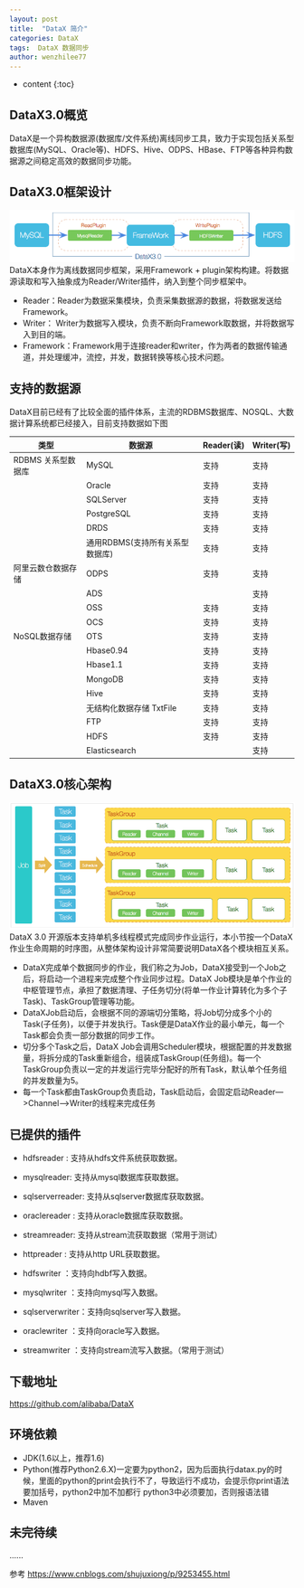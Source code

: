 ```yaml
---
layout: post
title:  "DataX 简介"
categories: DataX
tags:  DataX 数据同步  
author: wenzhilee77
---
```


* content
{:toc}

## DataX3.0概览
DataX是一个异构数据源(数据库/文件系统)离线同步工具，致力于实现包括关系型数据库(MySQL、Oracle等)、HDFS、Hive、ODPS、HBase、FTP等各种异构数据源之间稳定高效的数据同步功能。

## DataX3.0框架设计
![](/images/datax/datas_framework.png)
DataX本身作为离线数据同步框架，采用Framework + plugin架构构建。将数据源读取和写入抽象成为Reader/Writer插件，纳入到整个同步框架中。
* Reader：Reader为数据采集模块，负责采集数据源的数据，将数据发送给Framework。
* Writer： Writer为数据写入模块，负责不断向Framework取数据，并将数据写入到目的端。
* Framework：Framework用于连接reader和writer，作为两者的数据传输通道，并处理缓冲，流控，并发，数据转换等核心技术问题。  
  
## 支持的数据源
DataX目前已经有了比较全面的插件体系，主流的RDBMS数据库、NOSQL、大数据计算系统都已经接入，目前支持数据如下图

| 类型 | 数据源 | Reader(读) | Writer(写) |
| ------ | ------ | ----- | ------ |
| RDBMS 关系型数据库 | MySQL | 支持 | 支持 |
|  | Oracle | 支持 | 支持 |
|  | SQLServer | 支持 | 支持 |
|  | PostgreSQL | 支持 | 支持 |
|  | DRDS | 支持 | 支持 |
|  | 通用RDBMS(支持所有关系型数据库) | 支持 | 支持 |
| 阿里云数仓数据存储 | ODPS | 支持 | 支持 |
|  | ADS |  | 支持 |
|  | OSS | 支持 | 支持 |
|  | OCS | 支持 | 支持 |
| NoSQL数据存储 | OTS | 支持 | 支持 |
|  | Hbase0.94 | 支持 | 支持 |
|  | Hbase1.1 | 支持 | 支持 |
|  | MongoDB | 支持 | 支持 |
|  | Hive | 支持 | 支持 |
|  | 无结构化数据存储 TxtFile | 支持 | 支持 |
|  | FTP | 支持 | 支持 |
|  | HDFS | 支持 | 支持 |
|  | Elasticsearch |  | 支持 |
  
## DataX3.0核心架构
![](/images/datax/job_tasks.png)
DataX 3.0 开源版本支持单机多线程模式完成同步作业运行，本小节按一个DataX作业生命周期的时序图，从整体架构设计非常简要说明DataX各个模块相互关系。

* DataX完成单个数据同步的作业，我们称之为Job，DataX接受到一个Job之后，将启动一个进程来完成整个作业同步过程。DataX Job模块是单个作业的中枢管理节点，承担了数据清理、子任务切分(将单一作业计算转化为多个子Task)、TaskGroup管理等功能。
* DataXJob启动后，会根据不同的源端切分策略，将Job切分成多个小的Task(子任务)，以便于并发执行。Task便是DataX作业的最小单元，每一个Task都会负责一部分数据的同步工作。
* 切分多个Task之后，DataX Job会调用Scheduler模块，根据配置的并发数据量，将拆分成的Task重新组合，组装成TaskGroup(任务组)。每一个TaskGroup负责以一定的并发运行完毕分配好的所有Task，默认单个任务组的并发数量为5。
* 每一个Task都由TaskGroup负责启动，Task启动后，会固定启动Reader—>Channel—>Writer的线程来完成任务   

## 已提供的插件
* hdfsreader : 支持从hdfs文件系统获取数据。  
* mysqlreader: 支持从mysql数据库获取数据。  
* sqlserverreader: 支持从sqlserver数据库获取数据。 
* oraclereader : 支持从oracle数据库获取数据。   
* streamreader: 支持从stream流获取数据（常用于测试）  
* httpreader : 支持从http URL获取数据。

* hdfswriter ：支持向hdbf写入数据。  
* mysqlwriter ：支持向mysql写入数据。  
* sqlserverwriter：支持向sqlserver写入数据。  
* oraclewriter ：支持向oracle写入数据。  
* streamwriter ：支持向stream流写入数据。（常用于测试）   
  
## 下载地址
https://github.com/alibaba/DataX

## 环境依赖
* JDK(1.6以上，推荐1.6)
* Python(推荐Python2.6.X)一定要为python2，因为后面执行datax.py的时候，里面的python的print会执行不了，导致运行不成功，会提示你print语法要加括号，python2中加不加都行 python3中必须要加，否则报语法错
* Maven  
  
## 未完待续

......



参考
https://www.cnblogs.com/shujuxiong/p/9253455.html

